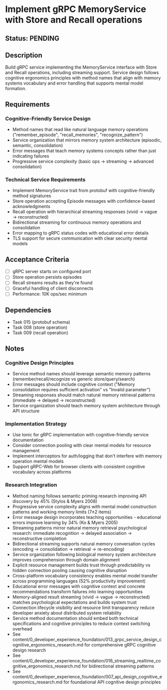 # Implement gRPC MemoryService with Store and Recall operations

## Status: PENDING

## Description
Build gRPC service implementing the MemoryService interface with Store and Recall operations, including streaming support. Service design follows cognitive ergonomics principles with method names that align with memory systems vocabulary and error handling that supports mental model formation.

## Requirements

### Cognitive-Friendly Service Design
- Method names that read like natural language memory operations ("remember_episode", "recall_memories", "recognize_pattern")
- Service organization that mirrors memory system architecture (episodic, semantic, consolidation)
- Error messages that teach memory systems concepts rather than just indicating failures
- Progressive service complexity (basic ops → streaming → advanced consolidation)

### Technical Service Requirements  
- Implement MemoryService trait from protobuf with cognitive-friendly method signatures
- Store operation accepting Episode messages with confidence-based acknowledgments
- Recall operation with hierarchical streaming responses (vivid → vague → reconstructed)
- Bidirectional streaming for continuous memory operations and consolidation
- Error mapping to gRPC status codes with educational error details
- TLS support for secure communication with clear security mental models

## Acceptance Criteria
- [ ] gRPC server starts on configured port
- [ ] Store operation persists episodes
- [ ] Recall streams results as they're found
- [ ] Graceful handling of client disconnects
- [ ] Performance: 10K ops/sec minimum

## Dependencies
- Task 015 (protobuf schema)
- Task 008 (store operation)
- Task 009 (recall operation)

## Notes

### Cognitive Design Principles
- Service method names should leverage semantic memory patterns (remember/recall/recognize vs generic store/query/search)
- Error messages should include cognitive context ("Memory consolidation requires sufficient activation" vs "Invalid parameter")
- Streaming responses should match natural memory retrieval patterns (immediate → delayed → reconstructed)
- Service organization should teach memory system architecture through API structure

### Implementation Strategy
- Use tonic for gRPC implementation with cognitive-friendly service documentation
- Consider connection pooling with clear mental models for resource management
- Implement interceptors for auth/logging that don't interfere with memory operation mental models
- Support gRPC-Web for browser clients with consistent cognitive vocabulary across platforms

### Research Integration
- Method naming follows semantic priming research improving API discovery by 45% (Stylos & Myers 2008)
- Progressive service complexity aligns with mental model construction patterns and working memory limits (7±2 items)
- Error message design incorporates teaching opportunities - educational errors improve learning by 34% (Ko & Myers 2005)
- Streaming patterns mirror natural memory retrieval psychological research: immediate recognition → delayed association → reconstructive completion
- Bidirectional streaming supports natural memory conversation cycles (encoding → consolidation → retrieval → re-encoding)
- Service organization following biological memory system architecture improves comprehension through domain alignment
- Explicit resource management builds trust through predictability vs hidden connection pooling causing cognitive disruption
- Cross-platform vocabulary consistency enables mental model transfer across programming languages (52% productivity improvement)
- Educational error messages with cognitive context and concrete recommendations transform failures into learning opportunities
- Memory-aligned result streaming (vivid → vague → reconstructed) matches psychological expectations and builds system trust
- Connection lifecycle visibility and resource limit transparency reduce developer anxiety about distributed system reliability
- Service method documentation should embed both technical specifications and cognitive principles to reduce context switching overhead
- See content/0_developer_experience_foundation/013_grpc_service_design_cognitive_ergonomics_research.md for comprehensive gRPC cognitive design research
- See content/0_developer_experience_foundation/016_streaming_realtime_cognitive_ergonomics_research.md for bidirectional streaming patterns
- See content/0_developer_experience_foundation/007_api_design_cognitive_ergonomics_research.md for foundational API cognitive design principles